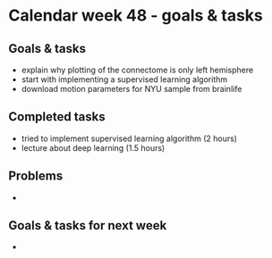 # Calendar week 48 - goals & tasks

## Goals & tasks
- explain why plotting of the connectome is only left hemisphere
- start with implementing a supervised learning algorithm
- download motion parameters for NYU sample from brainlife


## Completed tasks
- tried to implement supervised learning algorithm (2 hours)
- lecture about deep learning (1.5 hours)

## Problems
- 

## Goals & tasks for next week
- 